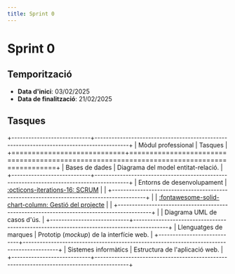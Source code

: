 ```yaml
---
title: Sprint 0
---
```

# Sprint 0
## Temporització
- __Data d'inici__: 03/02/2025
- __Data de finalització__: 21/02/2025

## Tasques
+----------------------------+------------------------------------------------------------------------------------------+
| Mòdul professional         | Tasques                                                                                  |
+============================+==========================================================================================+
| Bases de dades             | Diagrama del model entitat-relació.                                                      |
+----------------------------+------------------------------------------------------------------------------------------+
| Entorns de desenvolupament | [:octicons-iterations-16: SCRUM][scrum]                                                  |
|                            +------------------------------------------------------------------------------------------+
|                            | [:fontawesome-solid-chart-column: Gestió del projecte][gestio_projecte]                  |
|                            +------------------------------------------------------------------------------------------+
|                            | Diagrama UML de casos d'ús.                                                              |
+----------------------------+------------------------------------------------------------------------------------------+
| Llenguatges de marques     | Prototip (_mockup_) de la interfície web.                                                |
+----------------------------+------------------------------------------------------------------------------------------+
| Sistemes informàtics       | Estructura de l'aplicació web.                                                           |
+----------------------------+------------------------------------------------------------------------------------------+

[gestio_projecte]: ../gestio/gestio_projecte.md
[scrum]: ../gestio/scrum.md
